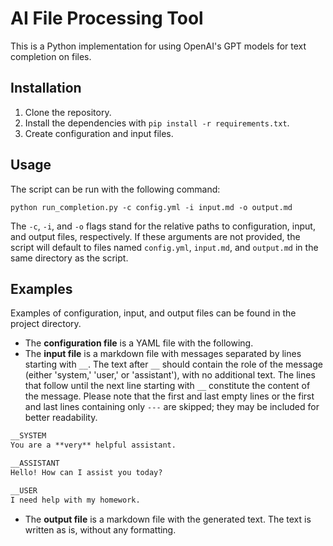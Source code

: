 # AI File Processing Tool

This is a Python implementation for using OpenAI's GPT models for text completion on files.

## Installation

1. Clone the repository.
2. Install the dependencies with `pip install -r requirements.txt`.
3. Create configuration and input files.

## Usage

The script can be run with the following command:
```
python run_completion.py -c config.yml -i input.md -o output.md
```
The `-c`, `-i`, and `-o` flags stand for the relative paths to configuration, input, and output files, respectively. If these arguments are not provided, the script will default to files named `config.yml`, `input.md`, and `output.md` in the same directory as the script.

## Examples

Examples of configuration, input, and output files can be found in the project directory.

- The **configuration file** is a YAML file with the following.
- The **input file** is a markdown file with messages separated by lines starting with ```__```. The text after ```__``` should contain the role of the message (either 'system,' 'user,' or 'assistant'), with no additional text. The lines that follow until the next line starting with ```__``` constitute the content of the message. Please note that the first and last empty lines or the first and last lines containing only ```---``` are skipped; they may be included for better readability.

```markdown
__SYSTEM
You are a **very** helpful assistant.

__ASSISTANT
Hello! How can I assist you today?

__USER
I need help with my homework.
```

- The **output file** is a markdown file with the generated text. The text is written as is, without any formatting.
